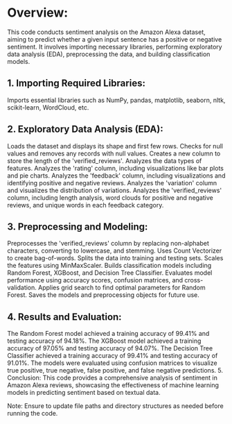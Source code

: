 # Overview:
This code conducts sentiment analysis on the Amazon Alexa dataset, aiming to predict whether a given input sentence has a positive or negative sentiment. It involves importing necessary libraries, performing exploratory data analysis (EDA), preprocessing the data, and building classification models.


## 1. Importing Required Libraries:

Imports essential libraries such as NumPy, pandas, matplotlib, seaborn, nltk, scikit-learn, WordCloud, etc.

## 2. Exploratory Data Analysis (EDA):

Loads the dataset and displays its shape and first few rows.
Checks for null values and removes any records with null values.
Creates a new column to store the length of the 'verified_reviews'.
Analyzes the data types of features.
Analyzes the 'rating' column, including visualizations like bar plots and pie charts.
Analyzes the 'feedback' column, including visualizations and identifying positive and negative reviews.
Analyzes the 'variation' column and visualizes the distribution of variations.
Analyzes the 'verified_reviews' column, including length analysis, word clouds for positive and negative reviews, and unique words in each feedback category.

## 3. Preprocessing and Modeling:

Preprocesses the 'verified_reviews' column by replacing non-alphabet characters, converting to lowercase, and stemming.
Uses Count Vectorizer to create bag-of-words.
Splits the data into training and testing sets.
Scales the features using MinMaxScaler.
Builds classification models including Random Forest, XGBoost, and Decision Tree Classifier.
Evaluates model performance using accuracy scores, confusion matrices, and cross-validation.
Applies grid search to find optimal parameters for Random Forest.
Saves the models and preprocessing objects for future use.

## 4. Results and Evaluation:

The Random Forest model achieved a training accuracy of 99.41% and testing accuracy of 94.18%.
The XGBoost model achieved a training accuracy of 97.05% and testing accuracy of 94.07%.
The Decision Tree Classifier achieved a training accuracy of 99.41% and testing accuracy of 91.01%.
The models were evaluated using confusion matrices to visualize true positive, true negative, false positive, and false negative predictions.
5. Conclusion:
This code provides a comprehensive analysis of sentiment in Amazon Alexa reviews, showcasing the effectiveness of machine learning models in predicting sentiment based on textual data.

Note: Ensure to update file paths and directory structures as needed before running the code.






